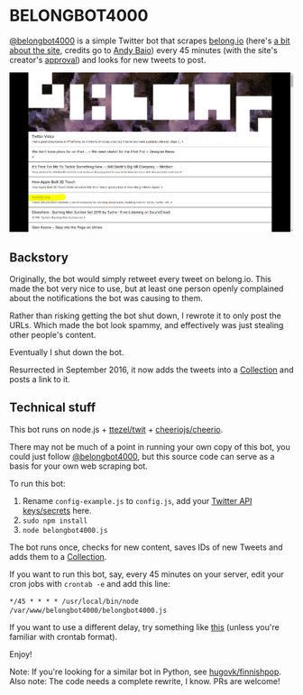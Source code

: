 # BELONGBOT4000


[@belongbot4000](https://twitter.com/belongbot4000) is a simple Twitter bot that scrapes [belong.io](http://belong.io/) (here's [a bit about the site](https://www.wired.com/2015/04/curation-code-powerful-combo-finding-webs-best-stuff/), credits go to [Andy Baio](https://twitter.com/waxpancake)) every 45 minutes (with the site's creator's [approval](https://twitter.com/waxpancake/status/649582755777417216)) and looks for new tweets to post.

![Featured!](belongio.png)

## Backstory

Originally, the bot would simply retweet every tweet on belong.io. This made the bot very nice to use, but at least one person openly complained about the notifications the bot was causing to them.

Rather than risking getting the bot shut down, I rewrote it to only post the URLs. Which made the bot look spammy, and effectively was just stealing other people's content.

Eventually I shut down the bot.

Resurrected in September 2016, it now adds the tweets into a [Collection](https://blog.twitter.com/2015/tell-compelling-stories-with-twitter-on-mobile-or-web) and posts a link to it.

## Technical stuff

This bot runs on node.js + [ttezel/twit](https://github.com/ttezel/twit) + [cheeriojs/cheerio](https://github.com/cheeriojs/cheerio).

There may not be much of a point in running your own copy of this bot, you could just follow [@belongbot4000](https://twitter.com/belongbot4000), but this source code can serve as a basis for your own web scraping bot.

To run this bot:

1. Rename ```config-example.js``` to ```config.js```, add your [Twitter API keys/secrets](https://apps.twitter.com/) here.
2. ```sudo npm install```
3. ```node belongbot4000.js```

The bot runs once, checks for new content, saves IDs of new Tweets and adds them to a [Collection](https://dev.twitter.com/rest/collections/about).

If you want to run this bot, say, every 45 minutes on your server, edit your cron jobs with `crontab -e` and add this line:

```
*/45 * * * * /usr/local/bin/node /var/www/belongbot4000/belongbot4000.js
```

If you want to use a different delay, try something like [this](http://www.crontab-generator.org/) (unless you're familiar with crontab format).

Enjoy!

Note: If you're looking for a similar bot in Python, see [hugovk/finnishpop](https://github.com/hugovk/finnishpop).
Also note: The code needs a complete rewrite, I know. PRs are welcome!
